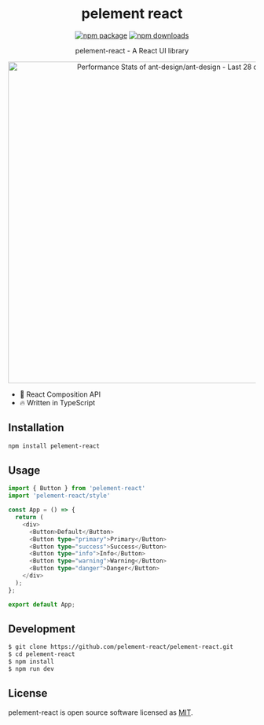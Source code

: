 <h1 align="center">
pelement react
</h1>

<div align="center">

[![npm package](https://img.shields.io/npm/v/pelement-react.svg?style=flat-square)](https://www.npmjs.com/package/pelement-react) [![npm downloads](http://img.shields.io/npm/dm/pelement-react.svg)](https://npmcharts.com/compare/pelement-react?minimal=true)

pelement-react - A React UI library

<a href="https://next.ossinsight.io/widgets/official/compose-last-28-days-stats?repo_id=732267352" target="_blank" style="display: block" align="center">
  <picture>
    <source media="(prefers-color-scheme: dark)" srcset="https://next.ossinsight.io/widgets/official/compose-last-28-days-stats/thumbnail.png?repo_id=732267352&image_size=auto&color_scheme=dark" width="655" height="auto">
    <img alt="Performance Stats of ant-design/ant-design - Last 28 days" src="https://next.ossinsight.io/widgets/official/compose-last-28-days-stats/thumbnail.png?repo_id=732267352&image_size=auto&color_scheme=light" width="655" height="auto">
  </picture>
</a>

</div>

- 💪 React Composition API
- 🔥 Written in TypeScript

## Installation

```bash
npm install pelement-react
```

## Usage


```typescript
import { Button } from 'pelement-react'
import 'pelement-react/style'

const App = () => {
  return (
    <div>
      <Button>Default</Button>
      <Button type="primary">Primary</Button>
      <Button type="success">Success</Button>
      <Button type="info">Info</Button>
      <Button type="warning">Warning</Button>
      <Button type="danger">Danger</Button>
    </div>
  );
};

export default App;
```


## Development

```bash
$ git clone https://github.com/pelement-react/pelement-react.git
$ cd pelement-react
$ npm install
$ npm run dev
```

## License

pelement-react is open source software licensed as [MIT](https://github.com/pelement-react/pelement-react/blob/master/LICENSE).
